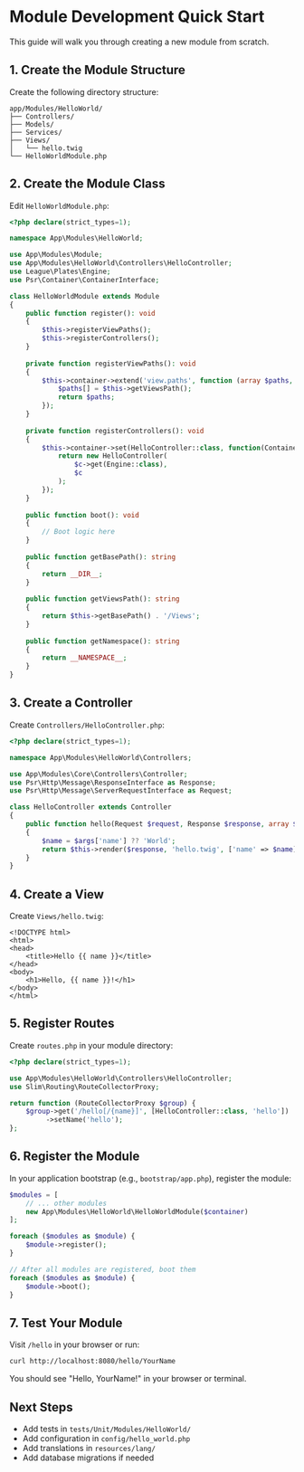 # Module Development Quick Start

This guide will walk you through creating a new module from scratch.

## 1. Create the Module Structure

Create the following directory structure:

```
app/Modules/HelloWorld/
├── Controllers/
├── Models/
├── Services/
├── Views/
│   └── hello.twig
└── HelloWorldModule.php
```

## 2. Create the Module Class

Edit `HelloWorldModule.php`:

```php
<?php declare(strict_types=1);

namespace App\Modules\HelloWorld;

use App\Modules\Module;
use App\Modules\HelloWorld\Controllers\HelloController;
use League\Plates\Engine;
use Psr\Container\ContainerInterface;

class HelloWorldModule extends Module
{
    public function register(): void
    {
        $this->registerViewPaths();
        $this->registerControllers();
    }
    
    private function registerViewPaths(): void
    {
        $this->container->extend('view.paths', function (array $paths, ContainerInterface $c) {
            $paths[] = $this->getViewsPath();
            return $paths;
        });
    }
    
    private function registerControllers(): void
    {
        $this->container->set(HelloController::class, function(ContainerInterface $c) {
            return new HelloController(
                $c->get(Engine::class),
                $c
            );
        });
    }
    
    public function boot(): void
    {
        // Boot logic here
    }
    
    public function getBasePath(): string
    {
        return __DIR__;
    }
    
    public function getViewsPath(): string
    {
        return $this->getBasePath() . '/Views';
    }
    
    public function getNamespace(): string
    {
        return __NAMESPACE__;
    }
}
```

## 3. Create a Controller

Create `Controllers/HelloController.php`:

```php
<?php declare(strict_types=1);

namespace App\Modules\HelloWorld\Controllers;

use App\Modules\Core\Controllers\Controller;
use Psr\Http\Message\ResponseInterface as Response;
use Psr\Http\Message\ServerRequestInterface as Request;

class HelloController extends Controller
{
    public function hello(Request $request, Response $response, array $args): Response
    {
        $name = $args['name'] ?? 'World';
        return $this->render($response, 'hello.twig', ['name' => $name]);
    }
}
```

## 4. Create a View

Create `Views/hello.twig`:

```twig
<!DOCTYPE html>
<html>
<head>
    <title>Hello {{ name }}</title>
</head>
<body>
    <h1>Hello, {{ name }}!</h1>
</body>
</html>
```

## 5. Register Routes

Create `routes.php` in your module directory:

```php
<?php declare(strict_types=1);

use App\Modules\HelloWorld\Controllers\HelloController;
use Slim\Routing\RouteCollectorProxy;

return function (RouteCollectorProxy $group) {
    $group->get('/hello[/{name}]', [HelloController::class, 'hello'])
         ->setName('hello');
};
```

## 6. Register the Module

In your application bootstrap (e.g., `bootstrap/app.php`), register the module:

```php
$modules = [
    // ... other modules
    new App\Modules\HelloWorld\HelloWorldModule($container)
];

foreach ($modules as $module) {
    $module->register();
}

// After all modules are registered, boot them
foreach ($modules as $module) {
    $module->boot();
}
```

## 7. Test Your Module

Visit `/hello` in your browser or run:

```bash
curl http://localhost:8080/hello/YourName
```

You should see "Hello, YourName!" in your browser or terminal.

## Next Steps

- Add tests in `tests/Unit/Modules/HelloWorld/`
- Add configuration in `config/hello_world.php`
- Add translations in `resources/lang/`
- Add database migrations if needed
